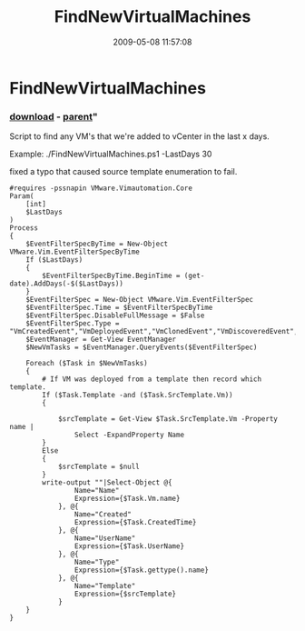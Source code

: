 ﻿---
pid:            1085
parent:         1084
children:       
poster:         glnsize
title:          FindNewVirtualMachines
date:           2009-05-08 11:57:08
format:         posh
---

# FindNewVirtualMachines

### [download](1085.ps1) - [parent](1084.md)"

Script to find any VM's that we're added to vCenter in the last x days.

Example:
./FindNewVirtualMachines.ps1 -LastDays 30

fixed a typo that caused source template enumeration to fail.

```posh
#requires -pssnapin VMware.Vimautomation.Core
Param(
    [int]
    $LastDays
)
Process
{
    $EventFilterSpecByTime = New-Object VMware.Vim.EventFilterSpecByTime
    If ($LastDays)
    {
        $EventFilterSpecByTime.BeginTime = (get-date).AddDays(-$($LastDays))
    }
    $EventFilterSpec = New-Object VMware.Vim.EventFilterSpec
    $EventFilterSpec.Time = $EventFilterSpecByTime
    $EventFilterSpec.DisableFullMessage = $False
    $EventFilterSpec.Type = "VmCreatedEvent","VmDeployedEvent","VmClonedEvent","VmDiscoveredEvent","VmRegisteredEvent"
    $EventManager = Get-View EventManager
    $NewVmTasks = $EventManager.QueryEvents($EventFilterSpec)

    Foreach ($Task in $NewVmTasks)
    {
        # If VM was deployed from a template then record which template.
        If ($Task.Template -and ($Task.SrcTemplate.Vm))
        {
            
            $srcTemplate = Get-View $Task.SrcTemplate.Vm -Property name | 
                Select -ExpandProperty Name
        }
        Else
        {
            $srcTemplate = $null
        }
        write-output ""|Select-Object @{
                Name="Name"
                Expression={$Task.Vm.name}
            }, @{
                Name="Created"
                Expression={$Task.CreatedTime}
            }, @{
                Name="UserName"
                Expression={$Task.UserName}
            }, @{        
                Name="Type"
                Expression={$Task.gettype().name}
            }, @{
                Name="Template"
                Expression={$srcTemplate}
            }
    } 
}
```
